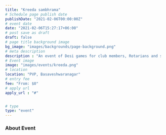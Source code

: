 ```yaml
---
title: "Kreeda sambhrama"
# Schedule page publish date
publishDate: "2021-02-06T00:00:00Z"
# event date
date: "2021-02-06T15:27:17+06:00"
# post save as draft
draft: false
# page title background image
bg_image: "images/backgrounds/page-background.png"
# meta description
description : "An event of Desi games for club members, Rotarians and school children"
# Event image
image: "images/events/kreeda.png"
# location
location: "PVP, Basaveshwaranagar"
# entry fee
fee: "From: $0"
# apply url
apply_url : "#"


# type
type: "event"
---
```


### About Event
